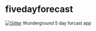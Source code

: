 # fivedayforecast

[![Gitter](https://badges.gitter.im/Join%20Chat.svg)](https://gitter.im/jamesrico/fivedayforecast?utm_source=badge&utm_medium=badge&utm_campaign=pr-badge&utm_content=badge)
Wunderground 5 day forcast app
